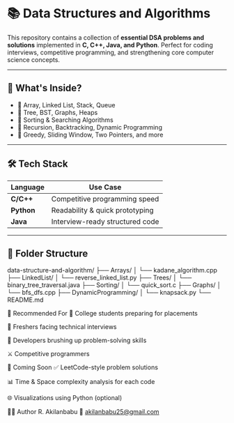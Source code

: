 # 📚 Data Structures and Algorithms

This repository contains a collection of **essential DSA problems and solutions** implemented in **C, C++, Java, and Python**. Perfect for coding interviews, competitive programming, and strengthening core computer science concepts.

---

## 🚀 What's Inside?

- 📂 Array, Linked List, Stack, Queue
- 🌳 Tree, BST, Graphs, Heaps
- 🔁 Sorting & Searching Algorithms
- 🎯 Recursion, Backtracking, Dynamic Programming
- 🧠 Greedy, Sliding Window, Two Pointers, and more

---

## 🛠️ Tech Stack

| Language  | Use Case                        |
|-----------|---------------------------------|
| **C/C++** | Competitive programming speed   |
| **Python**| Readability & quick prototyping |
| **Java**  | Interview-ready structured code |

---

## 📂 Folder Structure

data-structure-and-algorithm/
├── Arrays/
│ └── kadane_algorithm.cpp
├── LinkedList/
│ └── reverse_linked_list.py
├── Trees/
│ └── binary_tree_traversal.java
├── Sorting/
│ └── quick_sort.c
├── Graphs/
│ └── bfs_dfs.cpp
├── DynamicProgramming/
│ └── knapsack.py
└── README.md


🎯 Recommended For
📌 College students preparing for placements

💼 Freshers facing technical interviews

🤖 Developers brushing up problem-solving skills

⚔️ Competitive programmers

📌 Coming Soon
✅ LeetCode-style problem solutions

📊 Time & Space complexity analysis for each code

🌐 Visualizations using Python (optional)

🙋‍♂️ Author
R. Akilanbabu
📧 akilanbabu25@gmail.com
